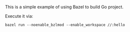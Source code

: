 This is a simple example of using Bazel to build Go project.

Execute it via:

```
bazel run --noenable_bzlmod --enable_workspace //:hello
```